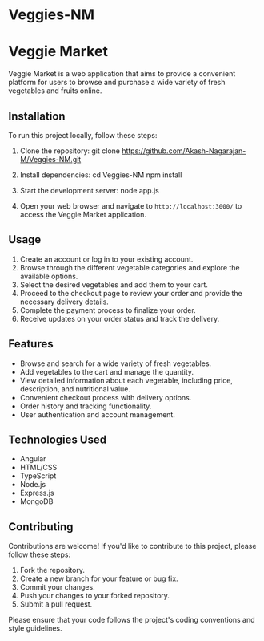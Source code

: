 # Veggies-NM
# Veggie Market

Veggie Market is a web application that aims to provide a convenient platform for users to browse and purchase a wide variety of fresh vegetables and fruits online.

## Installation

To run this project locally, follow these steps:

1. Clone the repository:
git clone https://github.com/Akash-Nagarajan-M/Veggies-NM.git

2. Install dependencies:
cd Veggies-NM
npm install

3. Start the development server:
node app.js

4. Open your web browser and navigate to `http://localhost:3000/` to access the Veggie Market application.

## Usage

1. Create an account or log in to your existing account.
2. Browse through the different vegetable categories and explore the available options.
3. Select the desired vegetables and add them to your cart.
4. Proceed to the checkout page to review your order and provide the necessary delivery details.
5. Complete the payment process to finalize your order.
6. Receive updates on your order status and track the delivery.

## Features

- Browse and search for a wide variety of fresh vegetables.
- Add vegetables to the cart and manage the quantity.
- View detailed information about each vegetable, including price, description, and nutritional value.
- Convenient checkout process with delivery options.
- Order history and tracking functionality.
- User authentication and account management.

## Technologies Used

- Angular
- HTML/CSS
- TypeScript
- Node.js
- Express.js
- MongoDB 

## Contributing

Contributions are welcome! If you'd like to contribute to this project, please follow these steps:

1. Fork the repository.
2. Create a new branch for your feature or bug fix.
3. Commit your changes.
4. Push your changes to your forked repository.
5. Submit a pull request.

Please ensure that your code follows the project's coding conventions and style guidelines.

